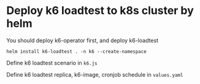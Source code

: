 # Deploy k6 loadtest to k8s cluster by helm

You should deploy k6-operator first, and deploy k6-loadtest

```
helm install k6-loadtest . -n k6 --create-namespace
```

Define k6 loadtest scenario in `k6.js`

Define k6 loadtest replica, k6-image, cronjob schedule in `values.yaml`
